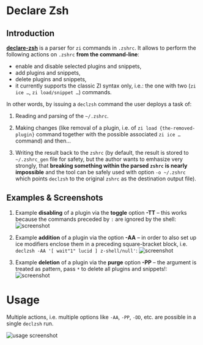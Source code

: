 <h1> Declare Zsh </h1>

## Introduction

[**declare-zsh**](https://github.com/z-shell/declare-zsh) is a parser for `zi` commands in `.zshrc`. It allows to perform the following actions on `.zshrc` **from the command-line**:

- enable and disable selected plugins and snippets,
- add plugins and snippets,
- delete plugins and snippets,
- it currently supports the classic ZI syntax only, i.e.: the one with two
  (`zi ice …`, `zi load/snippet …`) commands.

In other words, by issuing a `declzsh` command the user deploys a task of:

1. Reading and parsing of the `~/.zshrc`.

2. Making changes (like removal of a plugin, i.e. of `zi load {the-removed-plugin}` command together with the possible associated `zi ice …` command) and then…

3. Writing the result back to the `zshrc` (by default, the result is stored to
   `~/.zshrc_gen` file for safety, but the author wants to emhasize very
   strongly, that **breaking something within the parsed `zshrc` is nearly
   impossible** and the tool can be safely used with option `-o ~/.zshrc` which
   points `declzsh` to the original `zshrc` as the destination output file).

## Examples & Screenshots

1. Example **disabling** of a plugin via the **toggle** option **-TT** – this
   works because the commands preceded by `:` are ignored by the shell:
   ![screenshot](https://raw.githubusercontent.com/z-shell/declare-zsh/main/docs/img/toggle.png)

2. Example **addition** of a plugin via the option **-AA** – in order to also
   set up ice modifiers enclose them in a preceding square-bracket block, i.e.
   `declzsh -AA '[ wait"1" lucid ] z-shell/null'`:
   ![screenshot](https://raw.githubusercontent.com/z-shell/declare-zsh/main/docs/img/add.png)

3. Example **deletion** of a plugin via the **purge** option **-PP** – the
   argument is treated as pattern, pass `*` to delete all plugins and snippets!:
   ![screenshot](https://raw.githubusercontent.com/z-shell/declare-zsh/main/docs/img/purge.png)

# Usage

Multiple actions, i.e. multiple options like `-AA`, `-PP`, `-DD`, etc. are
possible in a single `declzsh` run.

![usage screenshot](https://raw.githubusercontent.com/z-shell/declare-zsh/main/docs/img/usage.png)
